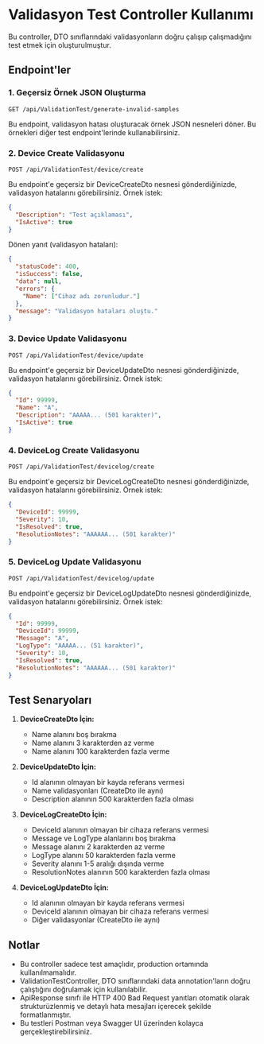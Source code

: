 # Validasyon Test Controller Kullanımı

Bu controller, DTO sınıflarındaki validasyonların doğru çalışıp çalışmadığını test etmek için oluşturulmuştur.

## Endpoint'ler

### 1. Geçersiz Örnek JSON Oluşturma
```
GET /api/ValidationTest/generate-invalid-samples
```

Bu endpoint, validasyon hatası oluşturacak örnek JSON nesneleri döner. Bu örnekleri diğer test endpoint'lerinde kullanabilirsiniz.

### 2. Device Create Validasyonu
```
POST /api/ValidationTest/device/create
```

Bu endpoint'e geçersiz bir DeviceCreateDto nesnesi gönderdiğinizde, validasyon hatalarını görebilirsiniz. Örnek istek:

```json
{
  "Description": "Test açıklaması",
  "IsActive": true
}
```

Dönen yanıt (validasyon hataları):
```json
{
  "statusCode": 400,
  "isSuccess": false,
  "data": null,
  "errors": {
    "Name": ["Cihaz adı zorunludur."]
  },
  "message": "Validasyon hataları oluştu."
}
```

### 3. Device Update Validasyonu
```
POST /api/ValidationTest/device/update
```

Bu endpoint'e geçersiz bir DeviceUpdateDto nesnesi gönderdiğinizde, validasyon hatalarını görebilirsiniz. Örnek istek:

```json
{
  "Id": 99999,
  "Name": "A",
  "Description": "AAAAA... (501 karakter)",
  "IsActive": true
}
```

### 4. DeviceLog Create Validasyonu
```
POST /api/ValidationTest/devicelog/create
```

Bu endpoint'e geçersiz bir DeviceLogCreateDto nesnesi gönderdiğinizde, validasyon hatalarını görebilirsiniz. Örnek istek:

```json
{
  "DeviceId": 99999,
  "Severity": 10,
  "IsResolved": true,
  "ResolutionNotes": "AAAAAA... (501 karakter)"
}
```

### 5. DeviceLog Update Validasyonu
```
POST /api/ValidationTest/devicelog/update
```

Bu endpoint'e geçersiz bir DeviceLogUpdateDto nesnesi gönderdiğinizde, validasyon hatalarını görebilirsiniz. Örnek istek:

```json
{
  "Id": 99999,
  "DeviceId": 99999,
  "Message": "A",
  "LogType": "AAAAA... (51 karakter)",
  "Severity": 10,
  "IsResolved": true,
  "ResolutionNotes": "AAAAAA... (501 karakter)"
}
```

## Test Senaryoları

1. **DeviceCreateDto İçin:**
   - Name alanını boş bırakma
   - Name alanını 3 karakterden az verme
   - Name alanını 100 karakterden fazla verme

2. **DeviceUpdateDto İçin:**
   - Id alanının olmayan bir kayda referans vermesi
   - Name validasyonları (CreateDto ile aynı)
   - Description alanının 500 karakterden fazla olması

3. **DeviceLogCreateDto İçin:**
   - DeviceId alanının olmayan bir cihaza referans vermesi
   - Message ve LogType alanlarını boş bırakma
   - Message alanını 2 karakterden az verme
   - LogType alanını 50 karakterden fazla verme
   - Severity alanını 1-5 aralığı dışında verme
   - ResolutionNotes alanının 500 karakterden fazla olması

4. **DeviceLogUpdateDto İçin:**
   - Id alanının olmayan bir kayda referans vermesi
   - DeviceId alanının olmayan bir cihaza referans vermesi
   - Diğer validasyonlar (CreateDto ile aynı)

## Notlar

- Bu controller sadece test amaçlıdır, production ortamında kullanılmamalıdır.
- ValidationTestController, DTO sınıflarındaki data annotation'ların doğru çalıştığını doğrulamak için kullanılabilir.
- ApiResponse<T> sınıfı ile HTTP 400 Bad Request yanıtları otomatik olarak strukturüzlenmiş ve detaylı hata mesajları içerecek şekilde formatlanmıştır.
- Bu testleri Postman veya Swagger UI üzerinden kolayca gerçekleştirebilirsiniz. 